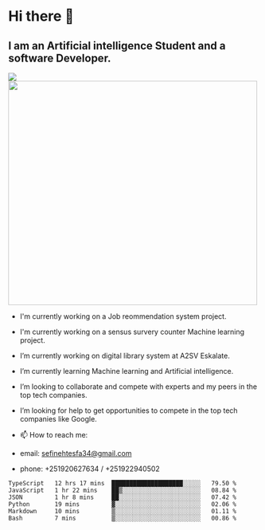 # Hi there 👋
## I am an Artificial intelligence Student and a software Developer.
<img src = "https://github-readme-stats.vercel.app/api?username=sefinehtesfa34&&show_icons=true&title_color=ffffff&icon_color=bb2acf&text_color=daf7dc&bg_color=151515"/>
<img src="https://wakatime.com/share/@sefinehtesfa34/ae9674e3-b462-4438-9120-52fc3d0ffbbb.png" width ="500" height = "450"/>

- I'm currently working on a Job reommendation system project.
- I'm currently working on a sensus survery counter Machine learning project.
-  I’m currently working on digital library system at A2SV Eskalate.
-  I’m currently learning Machine learning and Artificial intelligence.
-  I’m looking to collaborate and compete with experts and my peers in the top tech companies.
-  I’m looking for help to get opportunities to compete in the top tech companies like Google.

- 📫 How to reach me: 
- email: sefinehtesfa34@gmail.com
- phone: +251920627634 / +251922940502
<!--START_SECTION:waka-->

```text
TypeScript   12 hrs 17 mins  ████████████████████░░░░░   79.50 %
JavaScript   1 hr 22 mins    ██▒░░░░░░░░░░░░░░░░░░░░░░   08.84 %
JSON         1 hr 8 mins     ██░░░░░░░░░░░░░░░░░░░░░░░   07.42 %
Python       19 mins         ▓░░░░░░░░░░░░░░░░░░░░░░░░   02.06 %
Markdown     10 mins         ▒░░░░░░░░░░░░░░░░░░░░░░░░   01.11 %
Bash         7 mins          ▒░░░░░░░░░░░░░░░░░░░░░░░░   00.86 %
```

<!--END_SECTION:waka-->
